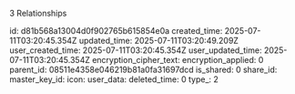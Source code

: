 3 Relationships

id: d81b568a13004d0f902765b615854e0a
created_time: 2025-07-11T03:20:45.354Z
updated_time: 2025-07-11T03:20:49.209Z
user_created_time: 2025-07-11T03:20:45.354Z
user_updated_time: 2025-07-11T03:20:45.354Z
encryption_cipher_text: 
encryption_applied: 0
parent_id: 08511e4358e046219b81a0fa31697dcd
is_shared: 0
share_id: 
master_key_id: 
icon: 
user_data: 
deleted_time: 0
type_: 2